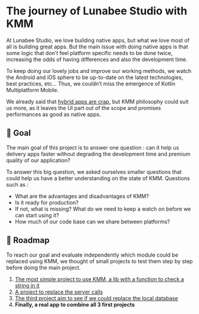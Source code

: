 # The journey of Lunabee Studio with KMM

At Lunabee Studio, we love building native apps, but what we love most of all is building great apps. But the main issue with doing native apps is that some logic that don’t feel platform specific needs to be done twice, increasing the odds of having differences and also the development time.

To keep doing our lovely jobs and improve our working methods, we watch the Android and iOS sphere to be up-to-date on the latest technologies, best practices, etc… Thus, we couldn’t miss the emergence of Kotlin Multiplatform Mobile.

We already said that [hybrid apps are crap](https://medium.com/lunabee-studio/why-hybrid-apps-are-crap-6f827a42f549), but KMM philosophy could suit us more, as it leaves the UI part out of the scope and promises performances as good as native apps.

## 🥅 Goal

The main goal of this project is to answer one question : can it help us delivery apps faster without degrading the development time and premium quality of our application?

To answer this big question, we asked ourselves smaller questions that could help us have a better understanding on the state of KMM. Questions such as :

-   What are the advantages and disadvantages of KMM?
-   Is it ready for production?
-   If not, what is missing? What do we need to keep a watch on before we can start using it?
-   How much of our code base can we share between platforms?

## 🧭 Roadmap

To reach our goal and evaluate independently which module could be replaced using KMM, we thought of small projects to test them step by step before doing the main project.

1.  [The most simple project to use KMM, a lib with a function to check a string in it](https://github.com/LunabeeStudio/KMP-Experimentation/tree/logic/kmm)
2.  [A project to replace the server calls](https://github.com/LunabeeStudio/KMP-Experimentation/tree/network/kmm)
3.  [The third project aim to see if we could replace the local database](https://github.com/LunabeeStudio/KMP-Experimentation/tree/local/kmm)
4.  **Finally, a real app to combine all 3 first projects**